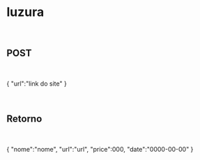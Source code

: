 # luzura

<br>

## POST 

<br>

{
  "url":"link do site"
}

<br>

## Retorno

<br>

{
  "nome":"nome",
  "url":"url",
  "price":000,
  "date":"0000-00-00"
}
